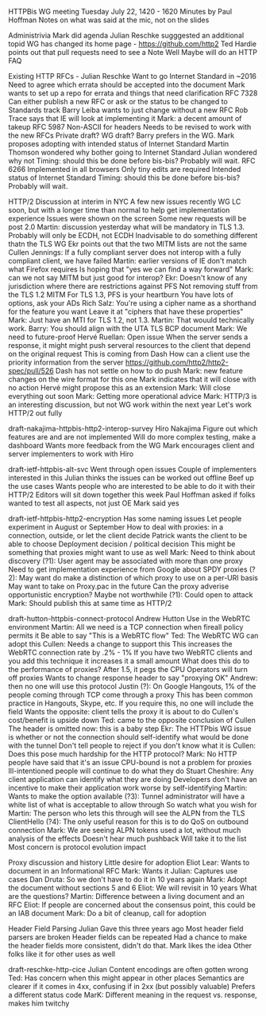 HTTPBis WG meeting
Tuesday July 22, 1420 - 1620
Minutes by Paul Hoffman
Notes on what was said at the mic, not on the slides

Administrivia
	Mark did agenda
	Julian Reschke sugggested an additional topid
	WG has changed its home page - https://github.com/http2
		Ted Hardie points out that pull requests need to see a Note Well
	Maybe will do an HTTP FAQ

Existing HTTP RFCs - Julian Reschke
	Want to go Internet Standard in ~2016
	Need to agree which errata should be accepted into the document
	Mark wants to set up a repo for errata and things that need clarification
	RFC 7328
		Can either publish a new RFC or ask or the status to be changed to Standards track
		Barry Leiba wants to just change without a new RFC
		Rob Trace says that IE will look at implementing it
		Mark: a decent amount of takeup
	RFC 5987
		Non-ASCII for headers
		Needs to be revised to work with the new RFCs
		Private draft? WG draft? Barry prefers in the WG.
		Mark proposes adopting with intended status of Internet Standard
		Martin Thomson wondered why bother going to Internet Standard
			Julian wondered why not
		Timing: should this be done before bis-bis? Probably will wait.
	RFC 6266
		Implemented in all browsers
		Only tiny edits are required
		Intended status of Internet Standard
		Timing: should this be done before bis-bis? Probably will wait.

HTTP/2
	Discussion at interim in NYC
	A few new issues recently
	WG LC soon, but with a longer time than normal to help get implementation experience
	Issues were shown on the screen
		Some new requests will be post 2.0
	Martin: discussion yesterday what will be mandatory in TLS 1.3.
		Probably will only be ECDH, not ECDH
		Inadvisable to do something different thatn the TLS WG
	Ekr points out that the two MITM lists are not the same
	Cullen Jennings: If a fully compliant server does not interop with a fully compliant client, we have failed
	Martin: earlier versions of IE don't match what Firefox requires
		Is hoping that "yes we can find a way forward"
		Mark: can we not say MITM but just good for interop?
	Ekr: Doesn't know of any jurisdiction where there are restrictions against PFS
		Not removing stuff from the TLS 1.2 MITM
		For TLS 1.3, PFS is your heartburn
		You have lots of options, ask your ADs
	Rich Salz: You're using a cipher name as a shorthand for the feature you want
		Leave it at "ciphers that have these properties"
	Mark: Just have an MTI for TLS 1.2, not 1.3. 
		Martin: That wouuld technically work.
	Barry: You should align with the UTA TLS BCP document
	Mark: We need to future-proof
	Hervé Ruellan: Open issue
		When the server sends a response, it might might push serveral resources to the client that depend on the original request
		This is coming from Dash
		How can a client use the priority information from the server
		https://github.com/http2/http2-spec/pull/526
		Dash has not settle on how to do push
		Mark: new feature changes on the wire format for this one 
		Mark indicates that it will close with no action
		Hervé might propose this as an extension
	Mark: Will close everything out soon
	Mark: Getting more operational advice
	Mark: HTTP/3 is an interesting discussion, but not WG work within the next year
		Let's work HTTP/2 out fully

draft-nakajima-httpbis-http2-interop-survey
	Hiro Nakajima
	Figure out which features are and are not implemented
	Will do more complex testing, make a dashboard
	Wants more feedback from the WG
	Mark encourages client and server implementers to work with Hiro

draft-ietf-httpbis-alt-svc
	Went through open issues
	Couple of implementers interested in this
	Julian thinks the issues can be worked out offline
	Beef up the use cases
	Wants people who are interested to be able to do it with their HTTP/2
	Editors will sit down together this week
	Paul Hoffman asked if folks wanted to test all aspects, not just OE
		Mark said yes

draft-ietf-httpbis-http2-encryption
	Has some naming issues
	Let people experiment in August or September
	How to deal with proxies: in a connection, outside, or let the client decide
	Patrick wants the client to be able to choose
		Deployment decision / political decision
	This might be something that proxies might want to use as well
	Mark: Need to think about discovery
	(?1): User agent may be associated with more than one proxy
		Need to get implementation experience from Google about SPDY proxies
	(?2): May want do make a distinction of which proxy to use on a per-URI basis
		May want to take on Proxy.pac in the future
		Can the proxy adverise opportunistic encryption? Maybe not worthwhile
		(?1): Could open to attack
	Mark: Should publish this at same time as HTTP/2

draft-hutton-httpbis-connect-protocol
	Andrew Hutton
	Use in the WebRTC environment
	Martin: All we need is a TCP connection when fireall policy permits it
		Be able to say "This is a WebRTC flow"
	Ted: The WebRTC WG can adopt this
	Cullen: Needs a change to support this
		This increases the WebRTC connection rate by .2% - 1%
		If you have two WebRTC clients and you add this technique it increases it a small amount
		What does this do to the performance of proxies?
			After 1.5, it pegs the CPU
			Operators will turn off proxies 
			Wants to change response header to say "proxying OK"
		Andrew: then no one will use this protocol
	Justin (?): On Google Hangouts, 1% of the people coming through TCP come through a proxy
		This has been common practice in Hangouts, Skype, etc.
		If you require this, no one will include the field
		Wants the opposite: client tells the proxy it is about to do
		Cullen's cost/benefit is upside down
	Ted: came to the opposite conclusion of Cullen
		The header is omitted now: this is a baby step
	Ekr: The HTTPbis WG issue is whether or not the connection should self-identify what would be done with the tunnel
		Don't tell people to reject if you don't know what it is
	Cullen: Does this pose much hardship for the HTTP protocol?
	Mark: No HTTP people have said that it's an issue
		CPU-bound is not a problem for proxies
		Ill-intentioned people will continue to do what they do
	Stuart Cheshire: Any client application can identify what they are doing
		Developers don't have an incentive to make their application work worse by self-identifying
	Martin: Wants to make the option available
	(?3): Tunnel administrator will have a white list of what is acceptable to allow through
		So watch what you wish for
		Martin: The person who lets this through will see the ALPN from the TLS ClientHello
	(?4): The only useful reason for this is to do QoS on outbound connection
	Mark: We are seeing ALPN tokens used a lot, without much analysis of the effects
		Doesn't hear much pushback
		Will take it to the list
		Most concern is protocol evolution impact

Proxy discussion and history
	Little desire for adoption
	Eliot Lear: Wants to document in an Informational RFC
	Mark: Wants it
	Julian: Captures use cases
	Dan Druta: So we don't have to do it in 10 years again
	Mark: Adopt the document without sections 5 and 6
	Eliot: We will revisit in 10 years
		What are the questions?
	Martin: Difference between a living document and an RFC
	Eliot: If people are concerned about the consensus point, this could be an IAB document
	Mark: Do a bit of cleanup, call for adoption

Header Field Parsing
	Julian
	Gave this three years ago
	Most header field parsers are broken
	Header fields can be repeated
	Had a chance to make the header fields more consistent, didn't do that.
	Mark likes the idea
		Other folks like it for other uses as well

draft-reschke-http-cice
	Julian
	Content encodings are often gotten wrong
	Ted: Has concern when this might appear in other places
		Semantics are clearer if it comes in 4xx, confusing if in 2xx (but possibly valuable)
		Prefers a different status code
	MarK: Different meaning in the request vs. response, makes him twitchy

